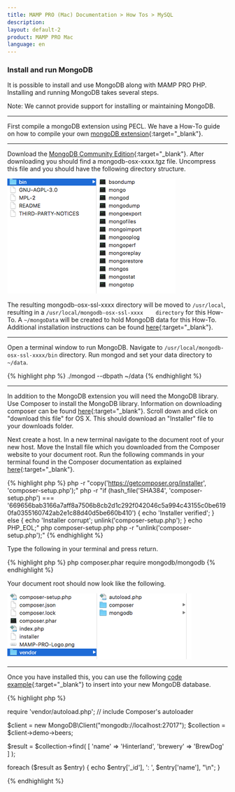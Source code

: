 ```yaml
---
title: MAMP PRO (Mac) Documentation > How Tos > MySQL
description: 
layout: default-2
product: MAMP PRO Mac
language: en
---
```


### Install and run MongoDB

It is possible to install and use MongoDB along with MAMP PRO PHP. Installing and running MongoDB takes several steps.

<div class="alert" role="alert">
Note: We cannot provide support for installing or maintaining MongoDB.
</div>

---

First compile a mongoDB extension using PECL. We have a How-To guide on how to compile your own [mongoDB extension](http://documentation.mamp.info/en/MAMP-PRO-Mac/How-Tos/General/PECL/){:target="_blank"}.

---

Download the [MongoDB Community Edition](https://www.mongodb.com/download-center#community){:target="_blank"}. After downloading you should find a mongodb-osx-xxxx.tgz file. Uncompress this file and you should have the following directory structure. 

![MAMP](/en/MAMP-PRO-Mac/How-Tos/MySQL/InstallMongoDB/mongoDBStructure.png)

The resulting mongodb-osx-ssl-xxxx directory will be moved to `/usr/local`, resulting in a `/usr/local/mongodb-osx-ssl-xxxx    directory` for this How-To. A `~/mongoData` will be created to hold MongoDB data for this How-To. Additional installation instructions can be found [here](https://docs.mongodb.com/manual/tutorial/install-mongodb-on-os-x/){:target="_blank"}.

---

Open a terminal window to run MongoDB. Navigate to `/usr/local/mongodb-osx-ssl-xxxx/bin` directory. Run mongod and set your data directory to `~/data`.
  
  {% highlight php %}
  ./mongod --dbpath ~/data
  {% endhighlight %}
  
---

In addition to the MongoDB extension you will need the MongoDB library. Use Composer to install the MongoDB library. Information on downloading composer can be found [here](https://getcomposer.org/doc/00-intro.md){:target="_blank"}. Scroll down and click on  "download this file" for OS X. This should download an "Installer" file to your downloads folder. 

Next create a host. In a new terminal navigate to the document root of   your new host. Move the Install file which you downloaded from the Composer website to your document root. Run the following commands in your terminal found in the Composer documentation as explained [here](https://getcomposer.org/download/){:target="_blank"}.
 
 {% highlight php %}
  php -r "copy('https://getcomposer.org/installer', 'composer-setup.php');"
    php -r "if (hash_file('SHA384', 'composer-setup.php') === '669656bab3166a7aff8a7506b8cb2d1c292f042046c5a994c43155c0be6190fa0355160742ab2e1c88d40d5be660b410') { echo 'Installer verified'; } else { echo 'Installer corrupt'; unlink('composer-setup.php'); } echo PHP_EOL;"
  php composer-setup.php
  php -r "unlink('composer-setup.php');"
 {% endhighlight %}
  
 Type the following in your terminal and press return.
    
 {% highlight php %}
   php composer.phar require mongodb/mongodb
 {% endhighlight %}
    
    
 Your document root should now look like the following.
    
    
![MAMP](/en/MAMP-PRO-Mac/How-Tos/MySQL/InstallMongoDB/documentRoot.png)
    
---

Once you have installed this, you can use the following [code example](http://php.net/manual/de/mongodb.tutorial.library.php){:target="_blank"} to insert into your new MongoDB database.

{% highlight php %}

require 'vendor/autoload.php'; // include Composer's autoloader

$client = new MongoDB\Client("mongodb://localhost:27017");
$collection = $client->demo->beers;

$result = $collection->find( [ 'name' => 'Hinterland', 'brewery' => 'BrewDog' ] );

foreach ($result as $entry) {
    echo $entry['_id'], ': ', $entry['name'], "\n";
}

{% endhighlight %}



